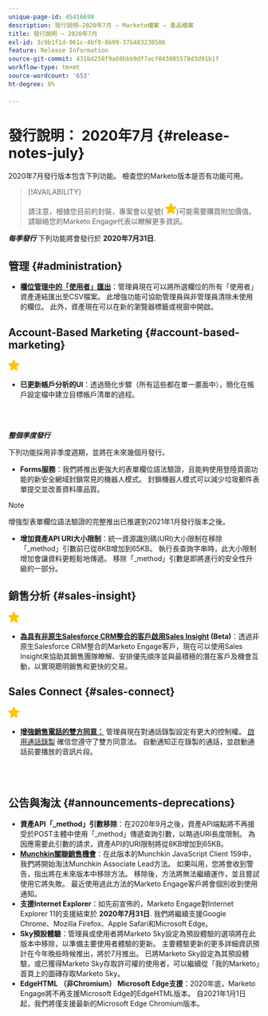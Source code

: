 ```yaml
---
unique-page-id: 45416698
description: 發行說明–2020年7月 — Marketo檔案 — 產品檔案
title: 發行說明 — 2020年7月
exl-id: 3c9b1f1d-961c-4bf8-8b99-37b483230506
feature: Release Information
source-git-commit: 431bd258f9a68bbb9df7acf043085578d3d91b1f
workflow-type: tm+mt
source-wordcount: '653'
ht-degree: 0%

---
```


# 發行說明： 2020年7月 {#release-notes-july}

2020年7月發行版本包含下列功能。 檢查您的Marketo版本是否有功能可用。

>[!AVAILABILITY]
>
>請注意，根據您目前的封裝，專案會以星號( ![（星形）](assets/yellow-star.png))可能需要購買附加價值。 請聯絡您的Marketo Engage代表以瞭解更多資訊。

**_每季發行_** 下列功能將會發行於 **2020年7月31日**.

## 管理 {#administration}

* **[欄位管理中的「使用者」匯出](/help/marketo/product-docs/administration/field-management/export-used-by-data-for-a-field.md)**：管理員現在可以將所選欄位的所有「使用者」資產連結匯出至CSV檔案。 此增強功能可協助管理員與非管理員清除未使用的欄位。 此外，資產現在可以在新的瀏覽器標籤或視窗中開啟。

## Account-Based Marketing {#account-based-marketing}

![（星形）](assets/yellow-star.png)

* **已更新帳戶分析的UI**：透過簡化步驟（所有這些都在單一畫面中），簡化在帳戶設定檔中建立目標帳戶清單的過程。

<br> 

**_整個季度發行_**

下列功能採用非季度週期，並將在未來幾個月發行。

* **Forms服務**：我們將推出更強大的表單欄位語法驗證，且能夠使用登陸頁面功能的新安全網域封鎖常見的機器人模式。 封鎖機器人模式可以減少垃圾郵件表單提交並改善資料庫品質。

>[!NOTE]
>
>增強型表單欄位語法驗證的完整推出已推遲到2021年1月發行版本之後。

* **增加資產API URI大小限制**：統一資源識別碼(URI)大小限制在移除「_method」引數前已從8KB增加到65KB。 執行長查詢字串時，此大小限制增加會讓資料更輕鬆地傳遞。 移除「_method」引數是即將進行的安全性升級的一部分。

## 銷售分析 {#sales-insight}

![（星形）](assets/yellow-star.png)

* **[為具有非原生Salesforce CRM整合的客戶啟用Sales Insight](/help/marketo/product-docs/marketo-sales-insight/sales-insight-for-non-native-salesforce-integrations.md) (Beta)**：透過非原生Salesforce CRM整合的Marketo Engage客戶，現在可以使用Sales Insight來協助其銷售團隊瞭解、安排優先順序並與最積極的潛在客戶及機會互動，以實現聰明銷售和更快的交易。

## Sales Connect {#sales-connect}

![（星形）](assets/yellow-star.png)

* **[增強銷售電話的雙方同意：](/help/marketo/product-docs/marketo-sales-connect/phone/two-party-consent-settings.md)** 管理員現在對通話錄製設定有更大的控制權。 [啟用通話錄製](/help/marketo/product-docs/marketo-sales-connect/phone/enable-call-recording.md) 確信您遵守了雙方同意法。 自動通知正在錄製的通話，並啟動通話前要播放的音訊片段。

<br> 

## 公告與淘汰 {#announcements-deprecations}

* **資產API「_method」引數移除**：在2020年9月之後，資產API端點將不再接受於POST主體中使用「_method」傳遞查詢引數，以略過URI長度限制。 為因應需要此引數的請求，資產API的URI限制將從8KB增加到65KB。
* **[Munchkin關聯銷售機會](https://developers.marketo.com/blog/deprecation-of-munchkin-associate-lead-method/)**：在此版本的Munchkin JavaScript Client 159中，我們將開始淘汰Munchkin Associate Lead方法。 如果叫用，您將會收到警告，指出將在未來版本中移除方法。 移除後，方法將無法繼續運作，並且嘗試使用它將失敗。 最近使用過此方法的Marketo Engage客戶將會個別收到使用通知。
* **支援Internet Explorer**：如先前宣佈的，Marketo Engage對Internet Explorer 11的支援結束於 **2020年7月31日**. 我們將繼續支援Google Chrome、Mozilla Firefox、Apple Safari和Microsoft Edge。
* **Sky預設體驗**：管理員或使用者將Marketo Sky設定為預設體驗的選項將在此版本中移除，以準備主要使用者體驗的更新。 主要體驗更新的更多詳細資訊預計在今年晚些時候推出，將於7月推出。 已將Marketo Sky設定為其預設體驗，或已獲得Marketo Sky存取許可權的使用者，可以繼續從「我的Marketo」首頁上的圖磚存取Marketo Sky。
* **EdgeHTML （非Chromium） Microsoft Edge支援**：2020年底，Marketo Engage將不再支援Microsoft Edge的EdgeHTML版本。 自2021年1月1日起，我們將僅支援最新的Microsoft Edge Chromium版本。
